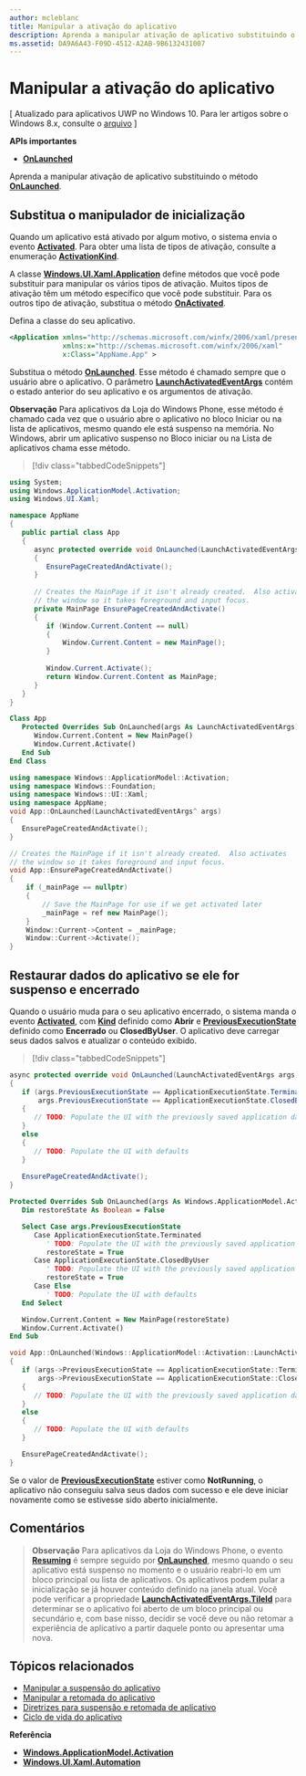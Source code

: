 ```yaml
---
author: mcleblanc
title: Manipular a ativação do aplicativo
description: Aprenda a manipular ativação de aplicativo substituindo o método OnLaunched.
ms.assetid: DA9A6A43-F09D-4512-A2AB-9B6132431007
---
```


# Manipular a ativação do aplicativo


\[ Atualizado para aplicativos UWP no Windows 10. Para ler artigos sobre o Windows 8.x, consulte o [arquivo](http://go.microsoft.com/fwlink/p/?linkid=619132) \]


**APIs importantes**

-   [**OnLaunched**](https://msdn.microsoft.com/library/windows/apps/br242335)

Aprenda a manipular ativação de aplicativo substituindo o método [**OnLaunched**](https://msdn.microsoft.com/library/windows/apps/br242335).

## Substitua o manipulador de inicialização

Quando um aplicativo está ativado por algum motivo, o sistema envia o evento [**Activated**](https://msdn.microsoft.com/library/windows/apps/br225018). Para obter uma lista de tipos de ativação, consulte a enumeração [**ActivationKind**](https://msdn.microsoft.com/library/windows/apps/br224693).

A classe [**Windows.UI.Xaml.Application**](https://msdn.microsoft.com/library/windows/apps/br242324) define métodos que você pode substituir para manipular os vários tipos de ativação. Muitos tipos de ativação têm um método específico que você pode substituir. Para os outros tipo de ativação, substitua o método [**OnActivated**](https://msdn.microsoft.com/library/windows/apps/br242330).

Defina a classe do seu aplicativo.

```xml
<Application xmlns="http://schemas.microsoft.com/winfx/2006/xaml/presentation"
             xmlns:x="http://schemas.microsoft.com/winfx/2006/xaml" 
             x:Class="AppName.App" >
```

Substitua o método [**OnLaunched**](https://msdn.microsoft.com/library/windows/apps/br242335). Esse método é chamado sempre que o usuário abre o aplicativo. O parâmetro [**LaunchActivatedEventArgs**](https://msdn.microsoft.com/library/windows/apps/br224731) contém o estado anterior do seu aplicativo e os argumentos de ativação.

**Observação**  Para aplicativos da Loja do Windows Phone, esse método é chamado cada vez que o usuário abre o aplicativo no bloco Iniciar ou na lista de aplicativos, mesmo quando ele está suspenso na memória. No Windows, abrir um aplicativo suspenso no Bloco iniciar ou na Lista de aplicativos chama esse método.

> [!div class="tabbedCodeSnippets"]
```cs
using System;
using Windows.ApplicationModel.Activation;
using Windows.UI.Xaml;

namespace AppName
{
   public partial class App
   {
      async protected override void OnLaunched(LaunchActivatedEventArgs args)
      {
         EnsurePageCreatedAndActivate();
      }
      
      // Creates the MainPage if it isn't already created.  Also activates
      // the window so it takes foreground and input focus.
      private MainPage EnsurePageCreatedAndActivate()
      {
         if (Window.Current.Content == null)
         {
             Window.Current.Content = new MainPage();
         }
         
         Window.Current.Activate();
         return Window.Current.Content as MainPage;
      }
   }
}
```
```vb
Class App
   Protected Overrides Sub OnLaunched(args As LaunchActivatedEventArgs)
      Window.Current.Content = New MainPage()
      Window.Current.Activate()
   End Sub
End Class
```
```cpp
using namespace Windows::ApplicationModel::Activation;
using namespace Windows::Foundation;
using namespace Windows::UI::Xaml;
using namespace AppName;
void App::OnLaunched(LaunchActivatedEventArgs^ args)
{
   EnsurePageCreatedAndActivate();
}

// Creates the MainPage if it isn't already created.  Also activates
// the window so it takes foreground and input focus.
void App::EnsurePageCreatedAndActivate()
{
    if (_mainPage == nullptr)
    {
        // Save the MainPage for use if we get activated later
        _mainPage = ref new MainPage();
    }
    Window::Current->Content = _mainPage;
    Window::Current->Activate();
}
```

## Restaurar dados do aplicativo se ele for suspenso e encerrado


Quando o usuário muda para o seu aplicativo encerrado, o sistema manda o evento [**Activated**](https://msdn.microsoft.com/library/windows/apps/br225018), com [**Kind**](https://msdn.microsoft.com/library/windows/apps/br224728) definido como **Abrir** e [**PreviousExecutionState**](https://msdn.microsoft.com/library/windows/apps/br224729) definido como **Encerrado** ou **ClosedByUser**. O aplicativo deve carregar seus dados salvos e atualizar o conteúdo exibido.

> [!div class="tabbedCodeSnippets"]
```cs
async protected override void OnLaunched(LaunchActivatedEventArgs args)
{
   if (args.PreviousExecutionState == ApplicationExecutionState.Terminated ||
       args.PreviousExecutionState == ApplicationExecutionState.ClosedByUser)
   {
      // TODO: Populate the UI with the previously saved application data
   }
   else
   {
      // TODO: Populate the UI with defaults
   }
   
   EnsurePageCreatedAndActivate();
}
```
```vb
Protected Overrides Sub OnLaunched(args As Windows.ApplicationModel.Activation.LaunchActivatedEventArgs)
   Dim restoreState As Boolean = False

   Select Case args.PreviousExecutionState
      Case ApplicationExecutionState.Terminated
         ' TODO: Populate the UI with the previously saved application data
         restoreState = True
      Case ApplicationExecutionState.ClosedByUser
         ' TODO: Populate the UI with the previously saved application data
         restoreState = True
      Case Else
         ' TODO: Populate the UI with defaults
   End Select

   Window.Current.Content = New MainPage(restoreState)
   Window.Current.Activate()
End Sub
```
```cpp
void App::OnLaunched(Windows::ApplicationModel::Activation::LaunchActivatedEventArgs^ args)
{
   if (args->PreviousExecutionState == ApplicationExecutionState::Terminated ||
       args->PreviousExecutionState == ApplicationExecutionState::ClosedByUser)
   {
      // TODO: Populate the UI with the previously saved application data
   }
   else
   {
      // TODO: Populate the UI with defaults
   }

   EnsurePageCreatedAndActivate();
}
```

Se o valor de [**PreviousExecutionState**](https://msdn.microsoft.com/library/windows/apps/br224729) estiver como **NotRunning**, o aplicativo não conseguiu salva seus dados com sucesso e ele deve iniciar novamente como se estivesse sido aberto inicialmente.

## Comentários

> **Observação**  Para aplicativos da Loja do Windows Phone, o evento [**Resuming**](https://msdn.microsoft.com/library/windows/apps/br242339) é sempre seguido por [**OnLaunched**](https://msdn.microsoft.com/library/windows/apps/br242335), mesmo quando o seu aplicativo está suspenso no momento e o usuário reabri-lo em um bloco principal ou lista de aplicativos. Os aplicativos podem pular a inicialização se já houver conteúdo definido na janela atual. Você pode verificar a propriedade [**LaunchActivatedEventArgs.TileId**](https://msdn.microsoft.com/library/windows/apps/br224736) para determinar se o aplicativo foi aberto de um bloco principal ou secundário e, com base nisso, decidir se você deve ou não retomar a experiência de aplicativo a partir daquele ponto ou apresentar uma nova.

## Tópicos relacionados

* [Manipular a suspensão do aplicativo](suspend-an-app.md)
* [Manipular a retomada do aplicativo](resume-an-app.md)
* [Diretrizes para suspensão e retomada de aplicativo](https://msdn.microsoft.com/library/windows/apps/hh465088)
* [Ciclo de vida do aplicativo](app-lifecycle.md)

**Referência**

* [**Windows.ApplicationModel.Activation**](https://msdn.microsoft.com/library/windows/apps/br224766)
* [**Windows.UI.Xaml.Automation**](https://msdn.microsoft.com/library/windows/apps/br242324)

 

 





<!--HONumber=May16_HO2-->


